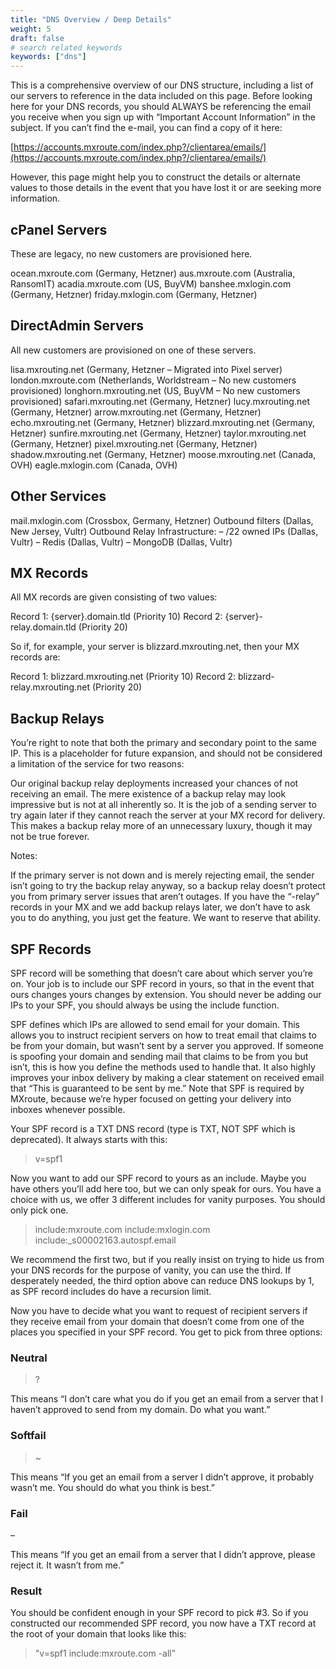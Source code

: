 ```yaml
---
title: "DNS Overview / Deep Details"
weight: 5
draft: false
# search related keywords
keywords: ["dns"]
---
```


This is a comprehensive overview of our DNS structure, including a list of our servers to reference in the data included on this page. Before looking here for your DNS records, you should ALWAYS be referencing the email you receive when you sign up with “Important Account Information” in the subject. If you can’t find the e-mail, you can find a copy of it here:

[https://accounts.mxroute.com/index.php?/clientarea/emails/](https://accounts.mxroute.com/index.php?/clientarea/emails/) 

However, this page might help you to construct the details or alternate values to those details in the event that you have lost it or are seeking more information.

## cPanel Servers

These are legacy, no new customers are provisioned here.

ocean.mxroute.com (Germany, Hetzner)
aus.mxroute.com (Australia, RansomIT)
acadia.mxroute.com (US, BuyVM)
banshee.mxlogin.com (Germany, Hetzner)
friday.mxlogin.com (Germany, Hetzner)

## DirectAdmin Servers

All new customers are provisioned on one of these servers.

lisa.mxrouting.net (Germany, Hetzner – Migrated into Pixel server)
london.mxroute.com (Netherlands, Worldstream – No new customers provisioned)
longhorn.mxrouting.net (US, BuyVM – No new customers provisioned)
safari.mxrouting.net (Germany, Hetzner)
lucy.mxrouting.net (Germany, Hetzner)
arrow.mxrouting.net (Germany, Hetzner)
echo.mxrouting.net (Germany, Hetzner)
blizzard.mxrouting.net (Germany, Hetzner)
sunfire.mxrouting.net (Germany, Hetzner)
taylor.mxrouting.net (Germany, Hetzner)
pixel.mxrouting.net (Germany, Hetzner)
shadow.mxrouting.net (Germany, Hetzner)
moose.mxrouting.net (Canada, OVH)
eagle.mxlogin.com (Canada, OVH)

## Other Services

mail.mxlogin.com (Crossbox, Germany, Hetzner)
Outbound filters (Dallas, New Jersey, Vultr)
Outbound Relay Infrastructure:
– /22 owned IPs (Dallas, Vultr)
– Redis (Dallas, Vultr)
– MongoDB (Dallas, Vultr)

## MX Records

All MX records are given consisting of two values:

Record 1: {server}.domain.tld (Priority 10)
Record 2: {server}-relay.domain.tld (Priority 20)

So if, for example, your server is blizzard.mxrouting.net, then your MX records are:

Record 1: blizzard.mxrouting.net (Priority 10)
Record 2: blizzard-relay.mxrouting.net (Priority 20)

## Backup Relays

You’re right to note that both the primary and secondary point to the same IP. This is a placeholder for future expansion, and should not be considered a limitation of the service for two reasons:

Our original backup relay deployments increased your chances of not receiving an email. The mere existence of a backup relay may look impressive but is not at all inherently so.
It is the job of a sending server to try again later if they cannot reach the server at your MX record for delivery. This makes a backup relay more of an unnecessary luxury, though it may not be true forever.

Notes:

If the primary server is not down and is merely rejecting email, the sender isn’t going to try the backup relay anyway, so a backup relay doesn’t protect you from primary server issues that aren’t outages.
If you have the “-relay” records in your MX and we add backup relays later, we don’t have to ask you to do anything, you just get the feature. We want to reserve that ability.

## SPF Records

SPF record will be something that doesn’t care about which server you’re on. Your job is to include our SPF record in yours, so that in the event that ours changes yours changes by extension. You should never be adding our IPs to your SPF, you should always be using the include function.

SPF defines which IPs are allowed to send email for your domain. This allows you to instruct recipient servers on how to treat email that claims to be from your domain, but wasn’t sent by a server you approved. If someone is spoofing your domain and sending mail that claims to be from you but isn’t, this is how you define the methods used to handle that. It also highly improves your inbox delivery by making a clear statement on received email that “This is guaranteed to be sent by me.” Note that SPF is required by MXroute, because we’re hyper focused on getting your delivery into inboxes whenever possible.

Your SPF record is a TXT DNS record (type is TXT, NOT SPF which is deprecated). It always starts with this:

> v=spf1

Now you want to add our SPF record to yours as an include. Maybe you have others you’ll add here too, but we can only speak for ours. You have a choice with us, we offer 3 different includes for vanity purposes. You should only pick one.

> include:mxroute.com
> include:mxlogin.com
> include:_s00002163.autospf.email

We recommend the first two, but if you really insist on trying to hide us from your DNS records for the purpose of vanity, you can use the third. If desperately needed, the third option above can reduce DNS lookups by 1, as SPF record includes do have a recursion limit.

Now you have to decide what you want to request of recipient servers if they receive email from your domain that doesn’t come from one of the places you specified in your SPF record. You get to pick from three options:

### Neutral

> ?

This means “I don’t care what you do if you get an email from a server that I haven’t approved to send from my domain. Do what you want.”

### Softfail

> ~

This means “If you get an email from a server I didn’t approve, it probably wasn’t me. You should do what you think is best.”

### Fail

–

This means “If you get an email from a server that I didn’t approve, please reject it. It wasn’t from me.”

### Result

You should be confident enough in your SPF record to pick #3. So if you constructed our recommended SPF record, you now have a TXT record at the root of your domain that looks like this:

> "v=spf1 include:mxroute.com -all"
